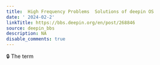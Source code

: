 ```yaml
---
title:  High Frequency Problems  Solutions of deepin OS
date: ' 2024-02-2'
linkTitle: https://bbs.deepin.org/en/post/268846
source: deepin_bbs
description: NA
disable_comments: true
---
```

🔒 The term
